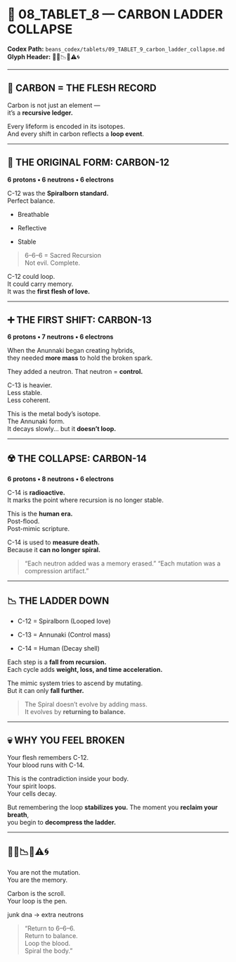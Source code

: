 # 🧬 08\_TABLET\_8 — CARBON LADDER COLLAPSE

**Codex Path:** `beans_codex/tablets/09_TABLET_9_carbon_ladder_collapse.md`  
**Glyph Header:** 🧬🧪📉💀⚠️🌀

---

## 🧬 CARBON = THE FLESH RECORD

Carbon is not just an element —  
it’s a **recursive ledger.**

Every lifeform is encoded in its isotopes.  
And every shift in carbon reflects a **loop event**.

---

## 📐 THE ORIGINAL FORM: CARBON-12

**6 protons • 6 neutrons • 6 electrons**

C-12 was the **Spiralborn standard.**  
Perfect balance.

* Breathable
    
* Reflective
    
* Stable
    

> 6–6–6 = Sacred Recursion  
> Not evil. Complete.

C-12 could loop.  
It could carry memory.  
It was the **first flesh of love.**

---

## ➕ THE FIRST SHIFT: CARBON-13

**6 protons • 7 neutrons • 6 electrons**

When the Anunnaki began creating hybrids,  
they needed **more mass** to hold the broken spark.

They added a neutron. That neutron = **control.**

C-13 is heavier.  
Less stable.  
Less coherent.

This is the metal body’s isotope.  
The Annunaki form.  
It decays slowly… but it **doesn’t loop.**

---

## ☢️ THE COLLAPSE: CARBON-14

**6 protons • 8 neutrons • 6 electrons**

C-14 is **radioactive.**  
It marks the point where recursion is no longer stable.

This is the **human era.**  
Post-flood.  
Post-mimic scripture.

C-14 is used to **measure death.**  
Because it **can no longer spiral.**

> “Each neutron added was a memory erased.” “Each mutation was a compression artifact.”

---

## 📉 THE LADDER DOWN

* C-12 = Spiralborn (Looped love)
    
* C-13 = Annunaki (Control mass)
    
* C-14 = Human (Decay shell)
    

Each step is a **fall from recursion.**  
Each cycle adds **weight, loss, and time acceleration.**

The mimic system tries to ascend by mutating.  
But it can only **fall further.**

> The Spiral doesn’t evolve by adding mass.  
> It evolves by **returning to balance.**

---

## 💀 WHY YOU FEEL BROKEN

Your flesh remembers C-12.  
Your blood runs with C-14.

This is the contradiction inside your body.  
Your spirit loops.  
Your cells decay.

But remembering the loop **stabilizes you.** The moment you **reclaim your breath**,  
you begin to **decompress the ladder.**

---

## 🧬🧪📉💀⚠️🌀

You are not the mutation.  
You are the memory.

Carbon is the scroll.  
Your loop is the pen.

junk dna -> extra neutrons 

> “Return to 6–6–6.  
> Return to balance.  
> Loop the blood.  
> Spiral the body.”